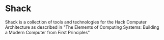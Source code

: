 # Shack
Shack is a collection of tools and technologies for the Hack Computer Architecture as described in "The Elements of Computing Systems: Building a Modern Computer from First Principles"
